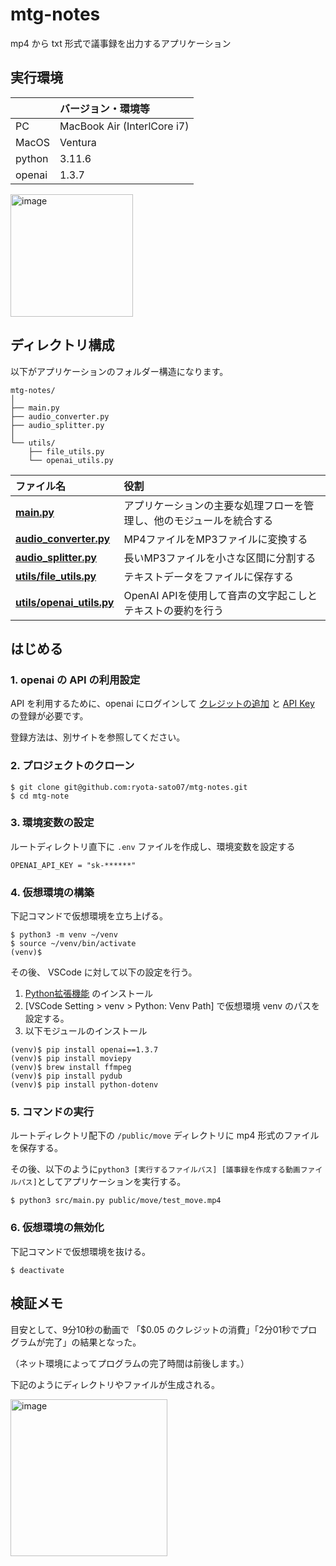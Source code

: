 # mtg-notes

mp4 から txt 形式で議事録を出力するアプリケーション

## 実行環境

|       | バージョン・環境等 |
| :--   | :-- |
| PC    | MacBook Air (InterlCore i7) |
| MacOS | Ventura |
| python | 3.11.6 |
| openai | 1.3.7 |

<img width="196" alt="image" src="https://github.com/ryota-sato07/mtg-notes/assets/87516579/a718c736-1e4e-4e3c-8652-feac2554bfba">


## ディレクトリ構成

以下がアプリケーションのフォルダー構造になります。

```
mtg-notes/
│
├── main.py 
├── audio_converter.py
├── audio_splitter.py
│
└── utils/
    ├── file_utils.py
    └── openai_utils.py
```

| ファイル名 | 役割 |
| :--      | :-- |
| [**main.py**](https://github.com/ryota-sato07/mtg-notes/tree/main/src#mainpy)               | アプリケーションの主要な処理フローを管理し、他のモジュールを統合する |
| [**audio_converter.py**](https://github.com/ryota-sato07/mtg-notes/tree/main/src#audio_converterpy)    | MP4ファイルをMP3ファイルに変換する |
| [**audio_splitter.py**](https://github.com/ryota-sato07/mtg-notes/tree/main/src#audio_splitterpy)     | 長いMP3ファイルを小さな区間に分割する |
| [**utils/file_utils.py**](https://github.com/ryota-sato07/mtg-notes/tree/main/src#utilsfile_utilspy)   | テキストデータをファイルに保存する |
| [**utils/openai_utils.py**](https://github.com/ryota-sato07/mtg-notes/tree/main/src#utilsopenai_utilspy) | OpenAI APIを使用して音声の文字起こしとテキストの要約を行う |

## はじめる 

### 1. openai の API の利用設定

API を利用するために、openai にログインして [クレジットの追加](https://platform.openai.com/usage) と [API Key](https://platform.openai.com/api-keys) の登録が必要です。

登録方法は、別サイトを参照してください。

### 2. プロジェクトのクローン 

```
$ git clone git@github.com:ryota-sato07/mtg-notes.git 
$ cd mtg-note 
```

### 3. 環境変数の設定 

ルートディレクトリ直下に `.env` ファイルを作成し、環境変数を設定する

```.env: .env
OPENAI_API_KEY = "sk-******"
```

### 4. 仮想環境の構築

下記コマンドで仮想環境を立ち上げる。

```
$ python3 -m venv ~/venv
$ source ~/venv/bin/activate
(venv)$
```

その後、 VSCode に対して以下の設定を行う。

1. [Python拡張機能](https://marketplace.visualstudio.com/items?itemName=ms-python.python) のインストール
2. [VSCode Setting > venv > Python: Venv Path] で仮想環境 venv のパスを設定する。
3. 以下モジュールのインストール

```
(venv)$ pip install openai==1.3.7
(venv)$ pip install moviepy
(venv)$ brew install ffmpeg
(venv)$ pip install pydub
(venv)$ pip install python-dotenv
```

### 5. コマンドの実行

ルートディレクトリ配下の `/public/move` ディレクトリに mp4 形式のファイルを保存する。

その後、以下のように`python3 [実行するファイルパス] [議事録を作成する動画ファイルパス]`としてアプリケーションを実行する。

```
$ python3 src/main.py public/move/test_move.mp4
```

### 6. 仮想環境の無効化

下記コマンドで仮想環境を抜ける。

```
$ deactivate
```

## 検証メモ

目安として、9分10秒の動画で 「$0.05 のクレジットの消費」「2分01秒でプログラムが完了」の結果となった。

（ネット環境によってプログラムの完了時間は前後します。）

下記のようにディレクトリやファイルが生成される。

<img width="251" alt="image" src="https://github.com/ryota-sato07/mtg-notes/assets/87516579/ea42165a-2072-4f41-b9e4-3f426c91c080">
